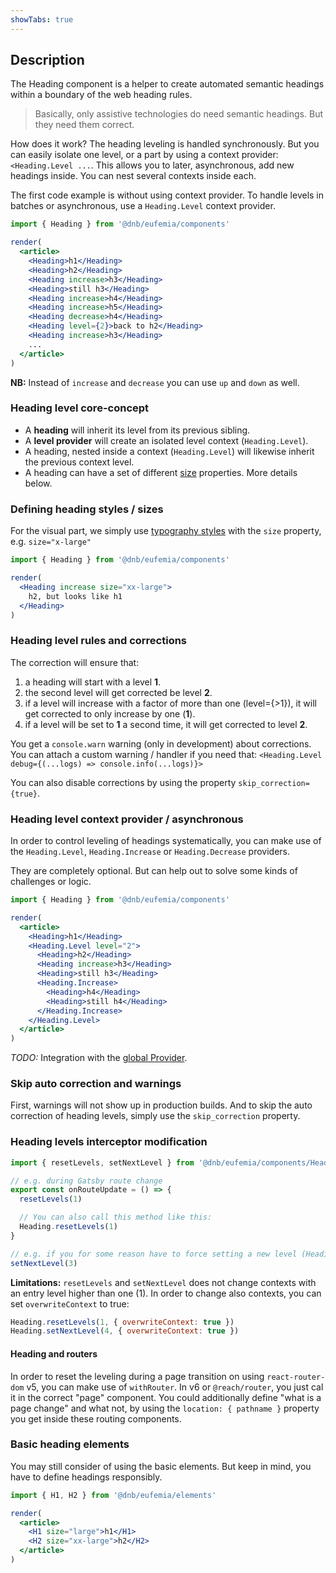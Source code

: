 ```yaml
---
showTabs: true
---
```


## Description

The Heading component is a helper to create automated semantic headings within a boundary of the web heading rules.

> Basically, only assistive technologies do need semantic headings. But they need them correct.

How does it work? The heading leveling is handled synchronously. But you can easily isolate one level, or a part by using a context provider: `<Heading.Level ...`. This allows you to later, asynchronous, add new headings inside. You can nest several contexts inside each.

The first code example is without using context provider. To handle levels in batches or asynchronous, use a `Heading.Level` context provider.

```jsx
import { Heading } from '@dnb/eufemia/components'

render(
  <article>
    <Heading>h1</Heading>
    <Heading>h2</Heading>
    <Heading increase>h3</Heading>
    <Heading>still h3</Heading>
    <Heading increase>h4</Heading>
    <Heading increase>h5</Heading>
    <Heading decrease>h4</Heading>
    <Heading level={2}>back to h2</Heading>
    <Heading increase>h3</Heading>
    ...
  </article>
)
```

**NB:** Instead of `increase` and `decrease` you can use `up` and `down` as well.

### Heading level core-concept

- A **heading** will inherit its level from its previous sibling.
- A **level provider** will create an isolated level context (`Heading.Level`).
- A heading, nested inside a context (`Heading.Level`) will likewise inherit the previous context level.
- A heading can have a set of different [size](/uilib/typography/heading#headings) properties. More details below.

### Defining heading styles / sizes

For the visual part, we simply use [typography styles](/uilib/typography/heading) with the `size` property, e.g. `size="x-large"`

```jsx
import { Heading } from '@dnb/eufemia/components'

render(
  <Heading increase size="xx-large">
    h2, but looks like h1
  </Heading>
)
```

### Heading level rules and corrections

The correction will ensure that:

1. a heading will start with a level **1**.
1. the second level will get corrected be level **2**.
1. if a level will increase with a factor of more than one (level={>1}), it will get corrected to only increase by one (**1**).
1. if a level will be set to **1** a second time, it will get corrected to level **2**.

You get a `console.warn` warning (only in development) about corrections. You can attach a custom warning / handler if you need that: `<Heading.Level debug={(...logs) => console.info(...logs)}>`

You can also disable corrections by using the property `skip_correction={true}`.

### Heading level context provider / asynchronous

In order to control leveling of headings systematically, you can make use of the `Heading.Level`, `Heading.Increase` or `Heading.Decrease` providers.

They are completely optional. But can help out to solve some kinds of challenges or logic.

```jsx
import { Heading } from '@dnb/eufemia/components'

render(
  <article>
    <Heading>h1</Heading>
    <Heading.Level level="2">
      <Heading>h2</Heading>
      <Heading increase>h3</Heading>
      <Heading>still h3</Heading>
      <Heading.Increase>
        <Heading>h4</Heading>
        <Heading>still h4</Heading>
      </Heading.Increase>
    </Heading.Level>
  </article>
)
```

_TODO:_ Integration with the [global Provider](/uilib/usage/customisation/provider).

### Skip auto correction and warnings

First, warnings will not show up in production builds. And to skip the auto correction of heading levels, simply use the `skip_correction` property.

### Heading levels interceptor modification

```js
import { resetLevels, setNextLevel } from '@dnb/eufemia/components/Heading'

// e.g. during Gatsby route change
export const onRouteUpdate = () => {
  resetLevels(1)

  // You can also call this method like this:
  Heading.resetLevels(1)
}

// e.g. if you for some reason have to force setting a new level (Heading.setNextLevel)
setNextLevel(3)
```

**Limitations:** `resetLevels` and `setNextLevel` does not change contexts with an entry level higher than one (1).
In order to change also contexts, you can set `overwriteContext` to true:

```js
Heading.resetLevels(1, { overwriteContext: true })
Heading.setNextLevel(4, { overwriteContext: true })
```

#### Heading and routers

In order to reset the leveling during a page transition on using `react-router-dom` v5, you can make use of `withRouter`.
In v6 or `@reach/router`, you just cal it in the correct "page" component.
You could additionally define "what is a page change" and what not, by using the `location: { pathname }` property you get inside these routing components.

### Basic heading elements

You may still consider of using the basic elements. But keep in mind, you have to define headings responsibly.

```jsx
import { H1, H2 } from '@dnb/eufemia/elements'

render(
  <article>
    <H1 size="large">h1</H1>
    <H2 size="xx-large">h2</H2>
  </article>
)
```

